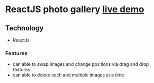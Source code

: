 # ReactJS photo gallery [live demo](https://radiant-genie-ffec09.netlify.app/)
## Technology
* ReactJs
### Features
* can able to swap images and change positions via drag and drop features.
* can able to delete each and multiple images at a time
